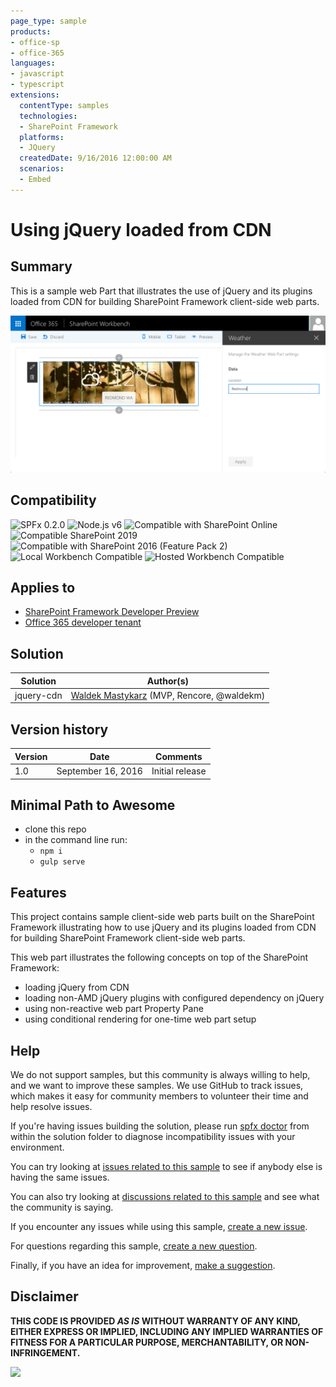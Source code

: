 ```yaml
---
page_type: sample
products:
- office-sp
- office-365
languages:
- javascript
- typescript
extensions:
  contentType: samples
  technologies:
  - SharePoint Framework
  platforms:
  - JQuery
  createdDate: 9/16/2016 12:00:00 AM
  scenarios:
  - Embed
---
```

# Using jQuery loaded from CDN

## Summary

This is a sample web Part that illustrates the use of jQuery and its plugins loaded from CDN for building SharePoint Framework client-side web parts.

![Sample Web Part built using jQuery showing current weather in the specified location](./assets/preview_weather.png)


## Compatibility

![SPFx 0.2.0](https://img.shields.io/badge/SPFx-0.2.0-orange.svg)
![Node.js v6](https://img.shields.io/badge/Node.js-v6-green.svg) 
![Compatible with SharePoint Online](https://img.shields.io/badge/SharePoint%20Online-Compatible-green.svg)
![Compatible SharePoint 2019](https://img.shields.io/badge/SharePoint%20Server%202019-Compatible-green.svg)
![Compatible with SharePoint 2016 (Feature Pack 2)](https://img.shields.io/badge/SharePoint%20Server%202016%20(Feature%20Pack%202)-Compatible-green.svg)
![Local Workbench Compatible](https://img.shields.io/badge/Local%20Workbench-Compatible-green.svg)
![Hosted Workbench Compatible](https://img.shields.io/badge/Hosted%20Workbench-Compatible-green.svg)

## Applies to

* [SharePoint Framework Developer Preview](https://docs.microsoft.com/sharepoint/dev/spfx/sharepoint-framework-overview)
* [Office 365 developer tenant](https://docs.microsoft.com/sharepoint/dev/spfx/set-up-your-developer-tenant)

## Solution

Solution|Author(s)
--------|---------
jquery-cdn|[Waldek Mastykarz](https://github.com/waldekmastykarz) (MVP, Rencore, @waldekm)

## Version history

Version|Date|Comments
-------|----|--------
1.0|September 16, 2016|Initial release

## Minimal Path to Awesome

- clone this repo
- in the command line run:
  - `npm i`
  - `gulp serve`

## Features

This project contains sample client-side web parts built on the SharePoint Framework illustrating how to use jQuery and its plugins loaded from CDN for building SharePoint Framework client-side web parts.

This web part illustrates the following concepts on top of the SharePoint Framework:
- loading jQuery from CDN
- loading non-AMD jQuery plugins with configured dependency on jQuery
- using non-reactive web part Property Pane
- using conditional rendering for one-time web part setup

## Help

We do not support samples, but this community is always willing to help, and we want to improve these samples. We use GitHub to track issues, which makes it easy for  community members to volunteer their time and help resolve issues.

If you're having issues building the solution, please run [spfx doctor](https://pnp.github.io/cli-microsoft365/cmd/spfx/spfx-doctor/) from within the solution folder to diagnose incompatibility issues with your environment.

You can try looking at [issues related to this sample](https://github.com/pnp/sp-dev-fx-webparts/issues?q=label%3A%22sample%3A%20jquery-cdn%22) to see if anybody else is having the same issues.

You can also try looking at [discussions related to this sample](https://github.com/pnp/sp-dev-fx-webparts/discussions?discussions_q=jquery-cdn) and see what the community is saying.

If you encounter any issues while using this sample, [create a new issue](https://github.com/pnp/sp-dev-fx-webparts/issues/new?assignees=&labels=Needs%3A+Triage+%3Amag%3A%2Ctype%3Abug-suspected%2Csample%3A%20jquery-cdn&template=bug-report.yml&sample=jquery-cdn&authors=@waldekmastykarz&title=jquery-cdn%20-%20).

For questions regarding this sample, [create a new question](https://github.com/pnp/sp-dev-fx-webparts/issues/new?assignees=&labels=Needs%3A+Triage+%3Amag%3A%2Ctype%3Aquestion%2Csample%3A%20jquery-cdn&template=question.yml&sample=jquery-cdn&authors=@waldekmastykarz&title=jquery-cdn%20-%20).

Finally, if you have an idea for improvement, [make a suggestion](https://github.com/pnp/sp-dev-fx-webparts/issues/new?assignees=&labels=Needs%3A+Triage+%3Amag%3A%2Ctype%3Aenhancement%2Csample%3A%20jquery-cdn&template=suggestion.yml&sample=jquery-cdn&authors=@waldekmastykarz&title=jquery-cdn%20-%20).


## Disclaimer

**THIS CODE IS PROVIDED *AS IS* WITHOUT WARRANTY OF ANY KIND, EITHER EXPRESS OR IMPLIED, INCLUDING ANY IMPLIED WARRANTIES OF FITNESS FOR A PARTICULAR PURPOSE, MERCHANTABILITY, OR NON-INFRINGEMENT.**


<img src="https://pnptelemetry.azurewebsites.net/sp-dev-fx-webparts/samples/jquery-cdn" />
